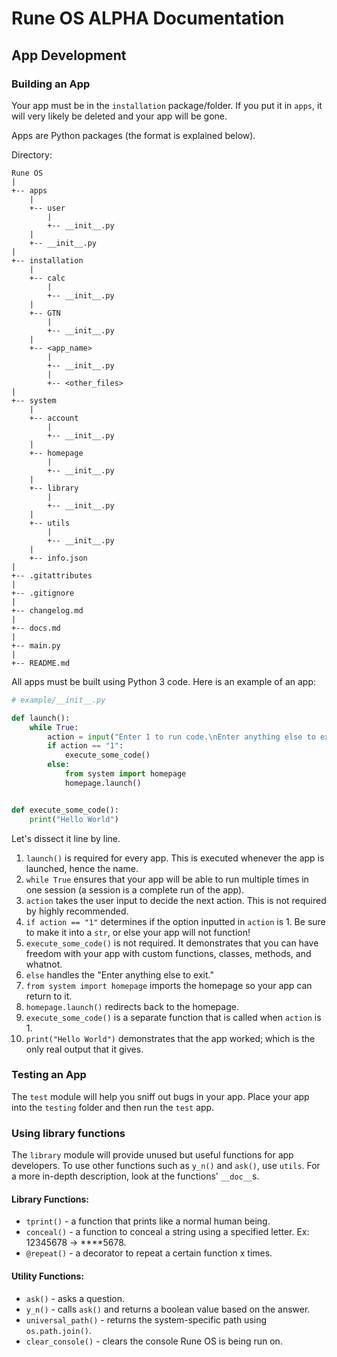 # Rune OS ALPHA Documentation

## App Development
### Building an App
Your app must be in the `installation` package/folder. If you put it in `apps`, it will very likely be deleted and your app will be gone.

Apps are Python packages (the format is explained below).

Directory:
```
Rune OS
|
+-- apps
    |
    +-- user
        |
        +-- __init__.py
    |
    +-- __init__.py
|
+-- installation
    |
    +-- calc
        |
        +-- __init__.py
    |
    +-- GTN
        |
        +-- __init__.py
    |
    +-- <app_name>
        |
        +-- __init__.py
        |
        +-- <other_files>
|
+-- system
    |
    +-- account
        |
        +-- __init__.py
    |
    +-- homepage
        |
        +-- __init__.py
    |
    +-- library
        |
        +-- __init__.py
    |
    +-- utils
        |
        +-- __init__.py
    |
    +-- info.json
|
+-- .gitattributes
|
+-- .gitignore
|
+-- changelog.md
|
+-- docs.md
|
+-- main.py
|
+-- README.md
```

All apps must be built using Python 3 code. Here is an example of an app:

```py
# example/__init__.py

def launch():
    while True:
        action = input("Enter 1 to run code.\nEnter anything else to exit.\n>")
        if action == "1":
            execute_some_code()
        else:
            from system import homepage
            homepage.launch()


def execute_some_code():
    print("Hello World")

```

Let's dissect it line by line.

1. `launch()` is required for every app. This is executed whenever the app is launched, hence the name.
2. `while True` ensures that your app will be able to run multiple times in one session (a session is a complete run of the app).
3. `action` takes the user input to decide the next action. This is not required by highly recommended.
4. `if action == "1"` determines if the option inputted in `action` is 1. Be sure to make it into a `str`, or else your app will not function!
5. `execute_some_code()` is not required. It demonstrates that you can have freedom with your app with custom functions, classes, methods, and whatnot.
6. `else` handles the "Enter anything else to exit."
7. `from system import homepage` imports the homepage so your app can return to it.
8. `homepage.launch()` redirects back to the homepage.
9. `execute_some_code()` is a separate function that is called when `action` is 1.
10. `print("Hello World")` demonstrates that the app worked; which is the only real output that it gives.

### Testing an App
The `test` module will help you sniff out bugs in your app. Place your app into the `testing` folder and then run the `test` app.

### Using library functions
The `library` module will provide unused but useful functions for app developers. To use other functions such as `y_n()` and `ask()`, use `utils`. For a more in-depth description, look at the functions' `__doc__`s.

#### Library Functions:
- `tprint()` - a function that prints like a normal human being.
- `conceal()` - a function to conceal a string using a specified letter. Ex: 12345678 -> ****5678.
- `@repeat()` - a decorator to repeat a certain function x times.

#### Utility Functions:
- `ask()` - asks a question.
- `y_n()` - calls `ask()` and returns a boolean value based on the answer.
- `universal_path()` - returns the system-specific path using `os.path.join()`.
- `clear_console()` - clears the console Rune OS is being run on.
